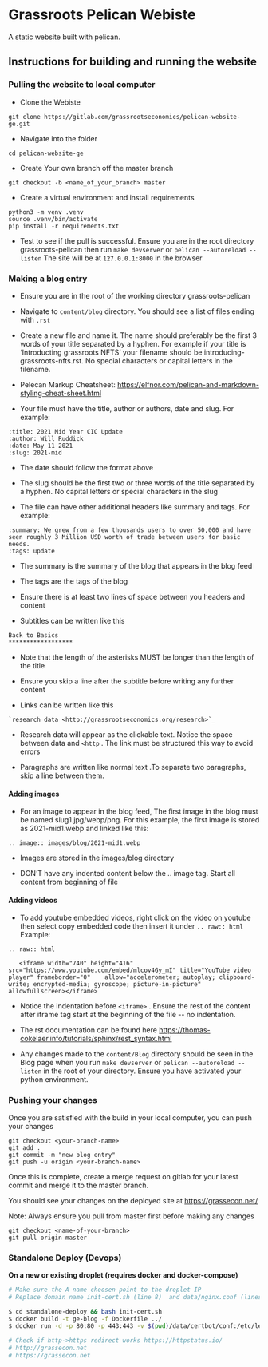 # Grassroots Pelican Webiste

A static website built with pelican.

## Instructions for building and running the website

### Pulling the website to local computer

* Clone the Webiste

`git clone https://gitlab.com/grassrootseconomics/pelican-website-ge.git`

* Navigate into the folder

`cd pelican-website-ge`

* Create Your own branch off the master branch

`git checkout -b <name_of_your_branch> master`

* Create a virtual environment and install requirements

```
python3 -m venv .venv
source .venv/bin/activate
pip install -r requirements.txt
```

* Test to see if the pull is successful. Ensure you are in the root directory grassroots-pelican then run `make devserver` or  `pelican --autoreload --listen` 
The site will be at `127.0.0.1:8000` in the browser


### Making a blog entry

* Ensure you are in the root of the working directory grassroots-pelican

* Navigate to `content/blog`  directory. You should see a list of files ending with `.rst`

* Create a new file and name it. The name should preferably be the first 3 words of your title separated by a hyphen. For example if your title is ‘Introducting  grassroots NFTS’ your filename should be introducing-grassroots-nfts.rst. No special characters or capital letters in the filename.

* Pelecan Markup Cheatsheet: https://elfnor.com/pelican-and-markdown-styling-cheat-sheet.html
* Your file must  have the title, author or authors, date and slug. For example:

```
:title: 2021 Mid Year CIC Update
:author: Will Ruddick
:date: May 11 2021
:slug: 2021-mid

```
* The date should follow the format above

* The slug should be the first two or three words of the title separated by a hyphen. No capital letters or special characters in the slug

* The file can have other additional headers like summary and tags. For example:

```
:summary: We grew from a few thousands users to over 50,000 and have seen roughly 3 Million USD worth of trade between users for basic needs.
:tags: update

```

* The summary is the summary of the blog that appears in the blog feed

* The tags are the tags of the blog

* Ensure there is at least two lines of space between you headers and content

* Subtitles can be written like this

```
Back to Basics
******************
```

* Note that the length of the asterisks MUST be longer than the length of the title

* Ensure you skip a line after the subtitle before writing any further content

* Links can be written like this 

```
`research data <http://grassrootseconomics.org/research>`_

```
* Research data will appear as the clickable text. Notice the space between data and `<http` . The link must be structured this way to avoid errors

* Paragraphs are written like normal text .To separate two paragraphs, skip a line between them.

#### Adding images

* For an image to appear in the blog feed, The first image in the blog must be named slug1.jpg/webp/png. For this example, the first image is stored as 2021-mid1.webp and linked like this:

`.. image:: images/blog/2021-mid1.webp`

* Images are stored in the images/blog directory

* DON’T have any indented content below the  .. image tag. Start all content from beginning of file

#### Adding videos

* To add youtube embedded videos, right click on the video on youtube then select copy embedded code then insert it under `.. raw:: html `                   
Example:

```
.. raw:: html

   <iframe width="740" height="416" src="https://www.youtube.com/embed/mlcov4Gy_mI" title="YouTube video player" frameborder="0"    allow="accelerometer; autoplay; clipboard-write; encrypted-media; gyroscope; picture-in-picture" allowfullscreen></iframe>
```
* Notice the indentation before `<iframe>` . Ensure the rest of the content after iframe tag start at the beginning of the file -- no indentation.

* The rst documentation can be found here https://thomas-cokelaer.info/tutorials/sphinx/rest_syntax.html

* Any changes made to the `content/Blog` directory should be seen in the Blog page when you run `make devserver` or `pelican --autoreload --listen` in the root of your directory. Ensure you have activated your python environment. 

### Pushing your changes

Once you are satisfied with the build in your local computer, you can push your changes

```
git checkout <your-branch-name>
git add .
git commit -m "new blog entry"
git push -u origin <your-branch-name>

```
Once this is complete, create a merge request on gitlab for your latest commit and merge it to the master branch.

You should see your changes on the deployed site at https://grassecon.net/

Note: Always ensure you pull from master first before making any changes

```
git checkout <name-of-your-branch>
git pull origin master
```



### Standalone Deploy (Devops)
 
__On a new or existing droplet (requires docker and docker-compose)__

```sh
# Make sure the A name choosen point to the droplet IP
# Replace domain name init-cert.sh (line 8)  and data/nginx.conf (lines 3,16,20,21)

$ cd standalone-deploy && bash init-cert.sh
$ docker build -t ge-blog -f Dockerfile ../
$ docker run -d -p 80:80 -p 443:443 -v $(pwd)/data/certbot/conf:/etc/letsencrypt -v $(pwd)/data/certbot/www:/var/www/certbot ge-blog

# Check if http->https redirect works https://httpstatus.io/
# http://grassecon.net
# https://grassecon.net
```
